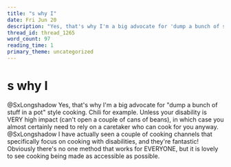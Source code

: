 ```yaml
---
title: "s why I"
date: Fri Jun 20
description: "Yes, that's why I'm a big advocate for 'dump a bunch of stuff in a pot' style cooking. Chili for example."
thread_id: thread_1265
word_count: 97
reading_time: 1
primary_theme: uncategorized
---
```


# s why I

@SxLongshadow Yes, that's why I'm a big advocate for "dump a bunch of stuff in a pot" style cooking. Chili for example. Unless your disability is VERY high impact (can't open a couple of cans of beans), in which case you almost certainly need to rely on a caretaker who can cook for you anyway. @SxLongshadow I have actually seen a couple of cooking channels that specifically focus on cooking with disabilities, and they're fantastic! Obviously there's no one method that works for EVERYONE, but it is lovely to see cooking being made as accessible as possible.